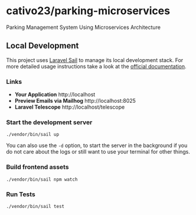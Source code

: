 # cativo23/parking-microservices

Parking Management System Using Microservices Architecture


## Local Development

This project uses
[Laravel Sail](https://laravel.com/docs/sail) to manage
its local development stack. For more detailed usage instructions take a look at
the [official documentation](https://laravel.com/docs/sail).

### Links

- **Your Application** http://localhost
- **Preview Emails via Mailhog** http://localhost:8025
- **Laravel Telescope** http://localhost/telescope

### Start the development server

```shell
./vendor/bin/sail up
```

You can also use the `-d` option, to start the server in
the background if you do not care about the logs or still want to use your
terminal for other things.

### Build frontend assets

```shell
./vendor/bin/sail npm watch
```

### Run Tests

```shell
./vendor/bin/sail test
```